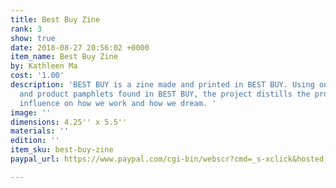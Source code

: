 ```yaml
---
title: Best Buy Zine
rank: 3
show: true
date: 2018-08-27 20:56:02 +0000
item_name: Best Buy Zine
by: Kathleen Ma
cost: '1.00'
description: 'BEST BUY is a zine made and printed in BEST BUY. Using only sales bulletins
  and product pamphlets found in BEST BUY, the project distills the promise of technological
  influence on how we work and how we dream. '
image: ''
dimensions: 4.25'' x 5.5''
materials: ''
edition: ''
item_sku: best-buy-zine
paypal_url: https://www.paypal.com/cgi-bin/webscr?cmd=_s-xclick&hosted_button_id=XBCYZ9NE65P8Q

---
```

